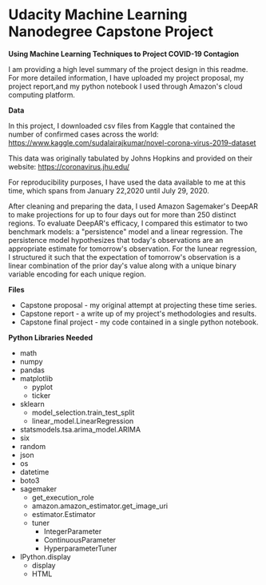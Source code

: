 # Udacity Machine Learning Nanodegree Capstone Project

**Using Machine Learning Techniques to Project COVID-19 Contagion**

I am providing a high level summary of the project design in this readme.  For more detailed information, I have uploaded my project proposal, my project report,and my python notebook I used through Amazon's cloud computing platform.

**Data**

In this project, I downloaded csv files from Kaggle that contained the number of confirmed cases across the world: https://www.kaggle.com/sudalairajkumar/novel-corona-virus-2019-dataset

This data was originally tabulated by Johns Hopkins and provided on their website: 
https://coronavirus.jhu.edu/

For reproducibility purposes, I have used the data available to me at this time, which spans from January 22,2020 until July 29, 2020.


After cleaning and preparing the data, I used Amazon Sagemaker's DeepAR to make projections for up to four days out for more than 250 distinct regions.
To evaluate DeepAR's efficacy, I compared this estimator to two benchmark models: a "persistence" model and a linear regression.  The persistence model hypothesizes that today's observations are an appropriate estimate for tomorrow's observation.  For the lunear regression, I structured it such that the expectation of tomorrow's observation is a linear combination of the prior day's value along with a unique binary variable encoding for each unique region.

**Files**

- Capstone proposal - my original attempt at projecting these time series.
- Capstone report - a write up of my project's methodologies and results.
- Capstone final project - my code contained in a single python notebook.

**Python Libraries Needed**

- math
- numpy
- pandas
- matplotlib
    - pyplot 
    - ticker
- sklearn
    - model_selection.train_test_split
    - linear_model.LinearRegression
- statsmodels.tsa.arima_model.ARIMA
- six
- random
- json 
- os 
- datetime
- boto3
- sagemaker
    - get_execution_role
    - amazon.amazon_estimator.get_image_uri
    - estimator.Estimator
    - tuner
        - IntegerParameter
        - ContinuousParameter
        - HyperparameterTuner
- IPython.display
    - display
    - HTML
